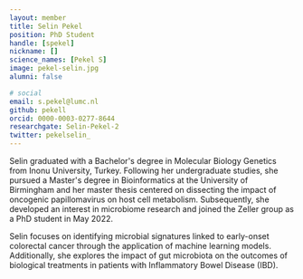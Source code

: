 ```yaml
---
layout: member
title: Selin Pekel
position: PhD Student
handle: [spekel]
nickname: []
science_names: [Pekel S]
image: pekel-selin.jpg
alumni: false

# social
email: s.pekel@lumc.nl
github: pekell
orcid: 0000-0003-0277-8644
researchgate: Selin-Pekel-2
twitter: pekelselin_
---
```



Selin graduated with a Bachelor's degree in Molecular Biology Genetics from Inonu University, Turkey. Following her undergraduate studies, she pursued a Master's degree in Bioinformatics at the University of Birmingham and her master thesis centered on dissecting the impact of oncogenic papillomavirus on host cell metabolism. Subsequently, she developed an interest in microbiome research and joined the Zeller group as a PhD student in May 2022.

Selin focuses on identifying microbial signatures linked to early-onset colorectal cancer through the application of machine learning models. Additionally, she explores the impact of gut microbiota on the outcomes of biological treatments in patients with Inflammatory Bowel Disease (IBD).



